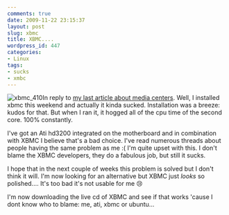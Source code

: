 ```yaml
---
comments: true
date: 2009-11-22 23:15:37
layout: post
slug: xbmc
title: XBMC....
wordpress_id: 447
categories:
- Linux
tags:
- sucks
- xmbc
---
```


![xbmc_410](http://www.vanutsteen.nl/wp-content/uploads/2009/11/xbmc_410.jpg)In reply to [my last article about media centers](http://www.vanutsteen.nl/2008/11/19/mythtv-vs-freevo-vs-xbmc-vs-mediaportal-vs-elisa/).
Well, I installed xbmc this weekend and actually it kinda sucked. Installation was a breeze: kudos for that. But when I ran it, it hogged all of the cpu time of the second core. 100% constantly.

I've got an Ati hd3200 integrated on the motherboard and in combination with XBMC I believe that's a bad choice. I've read numerous threads about people having the same problem as me :( I'm quite upset with this. I don't blame the XBMC developers, they do a fabulous job, but still it sucks.

I hope that in the next couple of weeks this problem is solved but I don't think it will. I'm now looking for an alternative but XBMC just _looks_ so polished.... It's too bad it's not usable for me :cry:

I'm now downloading the live cd of XBMC and see if that works 'cause I dont know who to blame: me, ati, xbmc or ubuntu...
